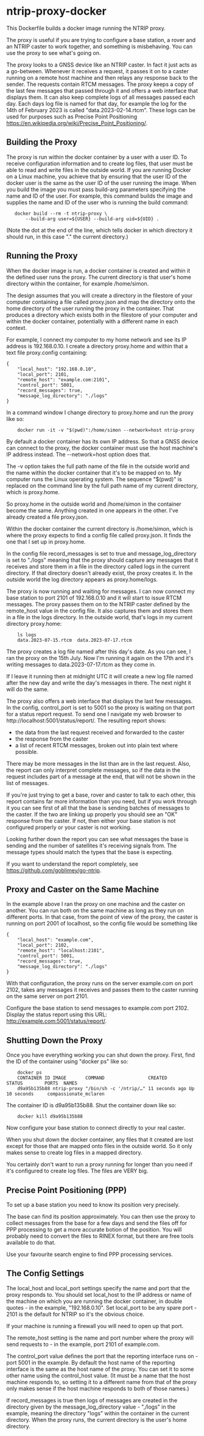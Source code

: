 # ntrip-proxy-docker

This Dockerfile builds a docker image running the NTRIP proxy.

The proxy is useful if you are trying to configure a base station, a rover
and an NTRIP caster to work together,
and something is misbehaving.
You can use the proxy to see what's going on.

The proxy looks to a GNSS device like an NTRIP caster.  In 
fact it just acts as a go-between.  Whenever it receives a request, it 
passes it on to a caster running on a remote host machine and then
relays any response back to the sender.  The requests contain RTCM
messages.  The proxy keeps a copy of the last few messages that 
passed through it and offers a web interface that displays them.  It
can also keep complete logs of all messages passed each day.  Each
days log file is named for that day, for example the log for the 
14th of February 2023 is called "data.2023-02-14.rtcm".  These logs
can be used for purposes such as Precise Point Positioning
https://en.wikipedia.org/wiki/Precise_Point_Positioning/.

## Building the Proxy

The proxy is run within the docker container by a user with a user
ID.  To receive configuration information and to create log files, 
that user must be able to read and write files in the outside world. 
If you are running Docker on a Linux machine, you achieve that by 
ensuring that the user ID of the docker user is the same as the user 
ID of the user running the image.  When you build the image you must 
pass build-arg parameters specifying the name and ID of the user.
For example, this command builds the image and supplies the name and 
ID of the user who is running the build command:

```
   docker build --rm -t ntrip-proxy \
       --build-arg user=${USER} --build-arg uid=${UID} .
```

(Note the dot at the end of the line, which tells docker in which
directory it should run, in this case "." the current directory.)


## Running the Proxy

When the docker image is run, a docker container is created and within it the
defined user runs the proxy.  The current directory is that user's 
home directory within the container, for example /home/simon.

The design assumes that you will create a 
directory in the filestore of your computer
containing a file called proxy.json and map the directory onto the 
home directory of the user running the proxy in the container.
That produces a directory which exists both in the filestore
of your computer and within the docker container,
potentially with a different name in each context.

For example,
I connect my computer to my home network
and see its IP address is 192.168.0.10.
I create a directory proxy.home
and within that a text file proxy.config containing:

```
{
    "local_host": "192.168.0.10",
    "local_port": 2101,
    "remote_host": "example.com:2101",
    "control_port": 5001,
    "record_messages": true,
    "message_log_directory": "./logs"
}
```

In a command window I change directory to proxy.home and run the
proxy like so:

```
    docker run -it -v "$(pwd)":/home/simon --network=host ntrip-proxy
```

By default a docker container has its own IP address.
So that a GNSS device can connect to the
proxy, the docker container must use the host machine's IP address instead.
The --network=host option does that.

The -v option takes the
full path name of the file in the outside world
and the name within the docker container that it's to be mapped on to.
My computer runs the Linux operating system.
The sequence "$(pwd)" is replaced on the command
line by the full path name of my current directory, which is proxy.home.

So proxy.home in the outside world and /home/simon in the container
become the same.
Anything created in one appears in the other.
I've already created a file proxy.json.

Within the docker container
the current directory is /home/simon,
which is where
the proxy expects to find a config file called proxy.json.
It finds the one that I set up in proxy.home.

In the config file record_messages
is set to true
and message_log_directory is set to "./logs"
meaning that the proxy should capture any messages that it receives
and store them in a file in 
the directory called logs in the current directory.
If that directory doesn't already exist,
the proxy creates it.
In the outside world the log directory appears as
proxy.home/logs.

The proxy is now running
and waiting for messages.
I can now connect my base station to port 2101 of 192.168.0.10
and it will start to issue RTCM messages.
The proxy passes them on to the NTRIP caster defined by the remote_host
value in the config file.
It also captures them and stores them in a file in the logs directory.
In the outside world, that's logs in my current directory proxy.home:

```
    ls logs
    data.2023-07-15.rtcm  data.2023-07-17.rtcm
```

The proxy creates a log file named after this day's date.
As you can see,
I ran the proxy on the 15th July.  Now I'm running it again on the 17th
and it's writing messages to data.2023-07-17.rtcm as they come in.

If I leave it running
then at midnight UTC
it will create a new log file named after the new day
and write the day's messages in there.  The next night it will do the same.

The proxy also offers a web interface that displays the last few messages.
In the config, control_port is set to 5001
so the proxy is waiting on that port for a status report request.
To send one I navigate my web browser to http://localhost:5001/status/report/.
The resulting report shows:

* the data from the last request received and forwarded to the caster
* the response from the caster
* a list of recent RTCM messages, broken out into plain text where possible.

There may be more messages in the list than are in the last request. Also, the report can only interpret complete messages, so if the data in the request includes part of a message at the end, that will not be shown in the list of messages.

If you're just trying to get a base, rover and caster
to talk to each other,
this report contains far more information than you need,
but if you work through it
you can see first of all
that the base is sending batches of messages
to the caster.
If the two are linking up properly you should see an "OK" response from the caster.
If not, then either your base station is not configured properly
or your caster is not working.

Looking further down the report you can see
what messages the base is sending and
the number of satellites it's receiving signals from.
The message types should match the types that the base is expecting.

If you want to understand the report completely, see https://github.com/goblimey/go-ntrip.


## Proxy and Caster on the Same Machine
In the example above I ran the proxy
on one machine and the caster on another.
You can run both on the same machine
as long as they run on different ports.
In that case, from the point of view
of the proxy,
the caster is running on port 2001 of localhost,
so the config file would be something like

```
{
    "local_host": "example.com",
	"local_port": 2102,
	"remote_host": "localhost:2101",
    "control_port": 5001,
	"record_messages": true,
	"message_log_directory": "./logs"
}
```

With that configuration,
the proxy runs on the server example.com on port 2102,
takes any messages it receives
and passes them to the caster running on the same server on port 2101.

Configure the base station to send messages to example.com port 2102.
Display the status report
using this URL: http://example.com:5001/status/report/.

## Shutting Down the Proxy

Once you have everything working
you can shut down the proxy.
First, find the ID of the container using "docker ps" like so:

```
    docker ps
    CONTAINER ID IMAGE       COMMAND                CREATED        STATUS        PORTS  NAMES
    d9a95b135b88 ntrip-proxy "/bin/sh -c '/ntrip/…" 11 seconds ago Up 10 seconds     compassionate_mclaren
```

The container ID is d9a95b135b88.  Shut the container down like so:

```
    docker kill d9a95b135b88
```

Now configure your base station
to connect directly to your real caster.

When you shut down the docker container, any files that it created are lost except for those that are mapped onto files in the outside world.
So it only makes sense to create log files in a mapped directory.

You certainly don't want to run a proxy running
for longer than you need
if it's configured to create log files.
The files are VERY big.


## Precise Point Positioning (PPP)

To set up a base station
you need to know its position
very precisely. 

The base can find its position approximately.
You can then use the proxy to collect messages from the base
for a few days and send the files off for PPP processing 
to get a more accurate botion of the position.
You will probably need to convert the files to RINEX
format, but there are free tools available to do that.

Use your favourite search engine to find PPP processing services.

## The Config Settings

The local_host and local_port settings specify the name and port that the proxy responds to.
You should set local_host to the IP address or name of the
machine on which you are running the docker container, in double quotes - 
in the example, "192.168.0.10".
Set local_port to be any spare port -
2101 is the default for NTRIP
so it's the obvious choice.

If your machine is running a firewall
you will need to open up that port.

The remote_host setting is the 
name and port number where the proxy will send requests to - in the 
example, port 2101 of example.com.

The control_port value defines the port
that the reporting interface runs on - 
port 5001 in the example.
By default the host name of the 
reporting interface is the same as the
host name of the proxy.
You can set it to some other name using the control_host value. 
(It must be a name that the host machine
responds to,
so setting it to a different name
from that of the proxy
only makes sense if the
host machine responds to both 
of those names.)

If record_messages is true then logs of
messages are created in the directory 
given by the
message_log_directory value - ",/logs"
in the example,
meaning the directory "logs" within the container in the current
directory.
When the proxy runs, the current directory is the user's home directory.



